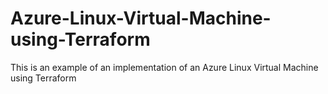 # Azure-Linux-Virtual-Machine-using-Terraform
This is an example of an implementation of an Azure Linux Virtual Machine using Terraform
